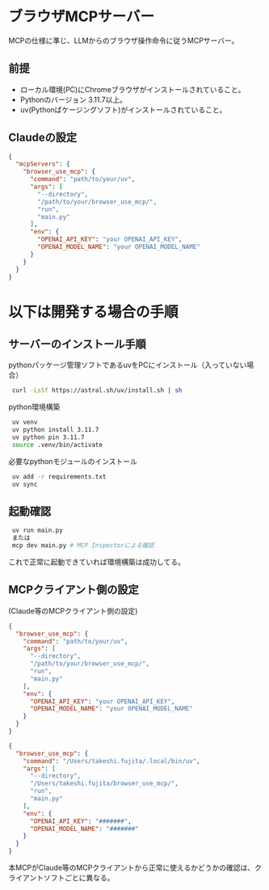 # ブラウザMCPサーバー

MCPの仕様に準じ、LLMからのブラウザ操作命令に従うMCPサーバー。

## 前提
- ローカル環境(PC)にChromeブラウザがインストールされていること。  
- Pythonのバージョン 3.11.7以上。  
- uv(Pythonぱケージングソフト)がインストールされていること。

## Claudeの設定

```json
{
  "mcpServers": {
    "browser_use_mcp": {
      "command": "path/to/your/uv",
      "args": [
        "--directory",
        "/path/to/your/browser_use_mcp/",
        "run",
        "main.py"
      ],
      "env": {
        "OPENAI_API_KEY": "your OPENAI_API_KEY",
        "OPENAI_MODEL_NAME": "your OPENAI_MODEL_NAME"
      }
    }
  }
}
```

# 以下は開発する場合の手順
## サーバーのインストール手順
pythonパッケージ管理ソフトであるuvをPCにインストール（入っていない場合）
```bash
 curl -LsSf https://astral.sh/uv/install.sh | sh
```

python環境構築
```bash
 uv venv
 uv python install 3.11.7
 uv python pin 3.11.7
 source .venv/bin/activate
```

必要なpythonモジュールのインストール
```bash
 uv add -r requirements.txt
 uv sync
```

## 起動確認
```bash
 uv run main.py
 または
 mcp dev main.py # MCP Inspectorによる確認
```
これで正常に起動できていれば環境構築は成功してる。

## MCPクライアント側の設定
(Claude等のMCPクライアント側の設定)
```json
{
  "browser_use_mcp": {
    "command": "path/to/your/uv",
    "args": [
      "--directory",
      "/path/to/your/browser_use_mcp/",
      "run",
      "main.py"
    ],
    "env": {
      "OPENAI_API_KEY": "your OPENAI_API_KEY",
      "OPENAI_MODEL_NAME": "your OPENAI_MODEL_NAME"
    }
  }
}
```

```json
{
  "browser_use_mcp": {
    "command": "/Users/takeshi.fujita/.local/bin/uv",
    "args": [
      "--directory",
      "/Users/takeshi.fujita/browser_use_mcp/",
      "run",
      "main.py"
    ],
    "env": {
      "OPENAI_API_KEY": "#######",
      "OPENAI_MODEL_NAME": "#######"
    }
  }
}
```
本MCPがClaude等のMCPクライアントから正常に使えるかどうかの確認は、クライアントソフトごとに異なる。

